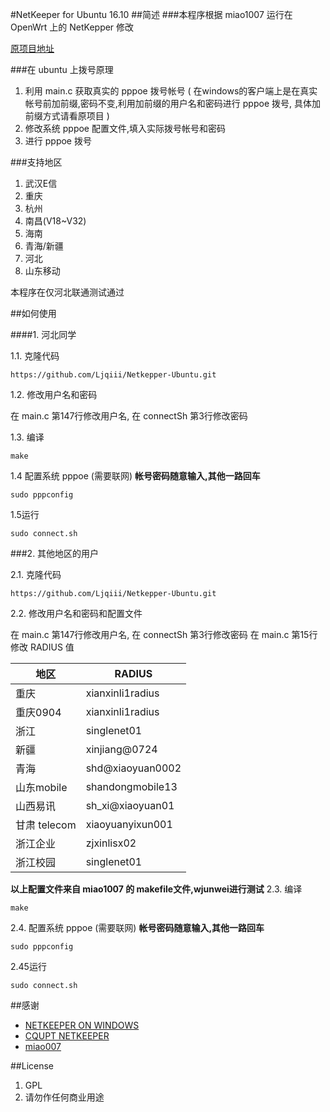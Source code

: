 #NetKeeper for Ubuntu 16.10
##简述
###本程序根据 miao1007 运行在 OpenWrt 上的 NetKepper 修改

[原项目地址](http://www.right.com.cn/forum/thread-141979-1-1.html)

###在 ubuntu 上拨号原理
1. 利用 main.c 获取真实的 pppoe 拨号帐号
( 在windows的客户端上是在真实帐号前加前缀,密码不变,利用加前缀的用户名和密码进行 pppoe 拨号, 具体加前缀方式请看原项目 )
2. 修改系统 pppoe 配置文件,填入实际拨号帐号和密码
3. 进行 pppoe 拨号

###支持地区
1. 武汉E信
2. 重庆
3. 杭州
4. 南昌(V18~V32)
5. 海南
6. 青海/新疆
7. 河北
8. 山东移动

本程序在仅河北联通测试通过

##如何使用


####1. 河北同学

1.1. 克隆代码

```
https://github.com/Ljqiii/Netkepper-Ubuntu.git
```		

1.2. 修改用户名和密码

在 main.c 第147行修改用户名, 在 connectSh 第3行修改密码

1.3. 编译

```
make
```

1.4 配置系统 pppoe (需要联网)
**帐号密码随意输入,其他一路回车**
```
sudo pppconfig
```

1.5运行

```
sudo connect.sh
```


###2. 其他地区的用户

2.1. 克隆代码

```
https://github.com/Ljqiii/Netkepper-Ubuntu.git
```		


2.2. 修改用户名和密码和配置文件

在 main.c 第147行修改用户名, 在 connectSh 第3行修改密码
在 main.c 第15行修改 RADIUS 值

地区 | RADIUS
------|-------
重庆 | xianxinli1radius
重庆0904 | xianxinli1radius
浙江 | singlenet01
新疆 | xinjiang@0724
青海 |shd@xiaoyuan0002
山东mobile | shandongmobile13
山西易讯 | sh_xi@xiaoyuan01
甘肃 telecom | xiaoyuanyixun001
浙江企业 | zjxinlisx02
浙江校园 | singlenet01

**以上配置文件来自 miao1007 的 makefile文件,wjunwei进行测试**
2.3. 编译

```
make
```
2.4. 配置系统 pppoe (需要联网)
**帐号密码随意输入,其他一路回车**
```
sudo pppconfig
```

2.45运行

```
sudo connect.sh
```

##感谢
* [NETKEEPER ON WINDOWS](http://www.purpleroc.com/html/507231.html)
* [CQUPT NETKEEPER](http://bbs.cqupt.edu.cn/nForum/#!article/Unix_Linux/13624)
* [miao007](https://github.com/miao1007/)


##License

1. GPL
2. 请勿作任何商业用途
